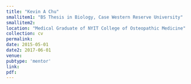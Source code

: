 ```yaml
---
title: "Kevin A Chu"
smallitem1: "BS Thesis in Biology, Case Western Reserve University"
smallitem2: 
location: "Medical Graduate of NYIT College of Osteopathic Medicine"
collection: cv
permalink:
date: 2015-05-01
date2: 2017-06-01
venue: 
pubtype: 'mentor'
link: 
pdf: 
---
```

